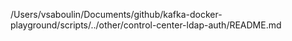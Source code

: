 /Users/vsaboulin/Documents/github/kafka-docker-playground/scripts/../other/control-center-ldap-auth/README.md